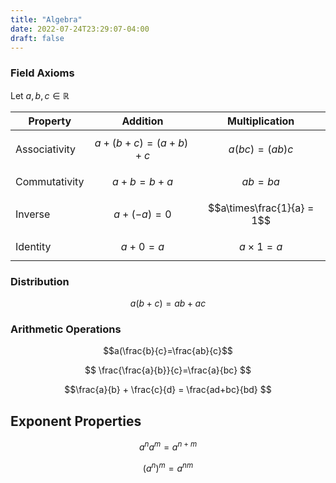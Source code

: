 ```yaml
---
title: "Algebra"
date: 2022-07-24T23:29:07-04:00
draft: false
---
```


### Field Axioms

Let $a,b,c \in \mathbb{R}$

Property | Addition | Multiplication
---------|----------|----------------
Associativity|$$a+(b+c)=(a+b)+c$$|$$a(bc)=(ab)c$$
Commutativity|$$a+b=b+a$$|$$ab=ba$$
Inverse|$$a+(-a)=0$$|$$a\times\frac{1}{a} = 1$$
Identity|$$a+0=a$$|$$a\times 1 = a$$

### Distribution 
$$a(b+c)=ab+ac$$


### Arithmetic Operations
$$a(\frac{b}{c}=\frac{ab}{c}$$

$$ \frac{\frac{a}{b}}{c}=\frac{a}{bc} $$

$$\frac{a}{b} + \frac{c}{d} = \frac{ad+bc}{bd} $$

## Exponent Properties 
$$a^{n}a^{m}=a^{n+m}$$

$$(a^{n})^{m}=a^{nm}$$
